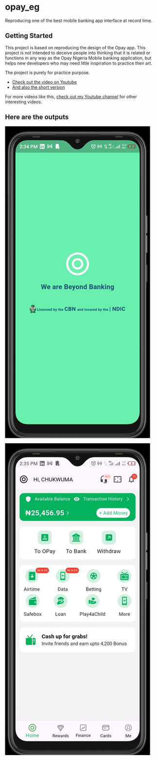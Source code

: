 # opay_eg

Reproducing one of the best mobile banking app interface at record time.

## Getting Started

This project is based on reproducing the design of the Opay app. This project is not intended to  deceive people into thinking that it is related or functions in any way as the Opay Nigeria Mobile banking application, but helps new developers who may need little inspiration to practice their art.

The project is purely for practice purpose.

- [Check out the video on Youtube](https://youtu.be/L-_wIo_KDKw?si=yRfpzKEYoGf23myo)
- [And also the short version](https://youtube.com/shorts/DzSa8Q_F5sI?si=xpzRvw_M9Og_rX0q)

For more videos like this, [check out my Youtube channel](https://youtube.com/@oriohac/) for other interesting videos.

## Here are the outputs

![Splash Screen](/asset/images/splash.jpg) 

![Home Screen](/asset/images/home.jpg)